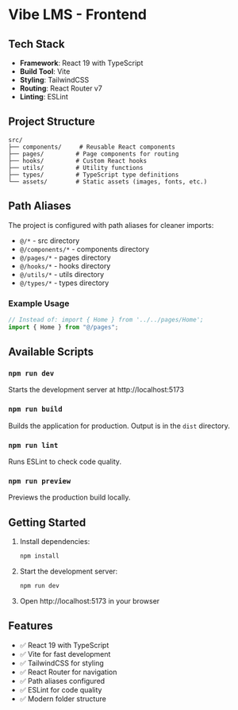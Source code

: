 # Vibe LMS - Frontend

## Tech Stack

- **Framework**: React 19 with TypeScript
- **Build Tool**: Vite
- **Styling**: TailwindCSS
- **Routing**: React Router v7
- **Linting**: ESLint

## Project Structure

```
src/
├── components/     # Reusable React components
├── pages/         # Page components for routing
├── hooks/         # Custom React hooks
├── utils/         # Utility functions
├── types/         # TypeScript type definitions
└── assets/        # Static assets (images, fonts, etc.)
```

## Path Aliases

The project is configured with path aliases for cleaner imports:

- `@/*` - src directory
- `@/components/*` - components directory
- `@/pages/*` - pages directory
- `@/hooks/*` - hooks directory
- `@/utils/*` - utils directory
- `@/types/*` - types directory

### Example Usage

```typescript
// Instead of: import { Home } from '../../pages/Home';
import { Home } from "@/pages";
```

## Available Scripts

### `npm run dev`

Starts the development server at http://localhost:5173

### `npm run build`

Builds the application for production. Output is in the `dist` directory.

### `npm run lint`

Runs ESLint to check code quality.

### `npm run preview`

Previews the production build locally.

## Getting Started

1. Install dependencies:

   ```bash
   npm install
   ```

2. Start the development server:

   ```bash
   npm run dev
   ```

3. Open http://localhost:5173 in your browser

## Features

- ✅ React 19 with TypeScript
- ✅ Vite for fast development
- ✅ TailwindCSS for styling
- ✅ React Router for navigation
- ✅ Path aliases configured
- ✅ ESLint for code quality
- ✅ Modern folder structure
